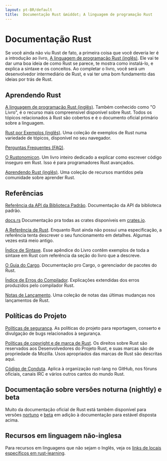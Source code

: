 ```yaml
---
layout: pt-BR/default
title:  Documentação Rust &middot; A linguagem de programação Rust
---
```


# Documentação Rust

Se você ainda não viu Rust de fato, a primeira coisa que você deveria ler é a
introdução ao livro, [A linguagem de programação Rust (inglês)][book]. Ele vai
te dar uma boa ideia de como Rust se parece, te mostra como instalá-lo, e explica
a sintaxe e os conceitos. Ao completar o livro, você será um desenvolvedor intermediário
de Rust, e vai ter uma bom fundamento das ideias por trás de Rust.

## Aprendendo Rust

[A linguagem de programação Rust (inglês)][book]. Também conhecido como "O Livro",
é o recurso mais compreensivel disponível sobre Rust. Todos os tópicos relacionados
à Rust são cobertos e é o documento oficial primário sobre a linguagem.

[Rust por Exemplos (inglês)][rbe]. Uma coleção de exemplos de Rust numa variedade
de tópicos, disponível no seu navegador.

[Perguntas Frequentes (FAQ)][faq].

[O Rustonomicon][nomicon]. Um livro inteiro dedicado a explicar como escrever código
inseguro em Rust. Isso é para programadores Rust avançados.

[Aprendendo Rust (inglês)][rust-learning]. Uma coleção de recursos mantidos pela comunidade sobre
aprender Rust.

[book]: https://doc.rust-lang.org/book/
[rbe]: http://rustbyexample.com
[faq]: faq.html
[nomicon]: https://doc.rust-lang.org/nomicon/
[rust-learning]: https://github.com/ctjhoa/rust-learning

## Referências

[Referência da API da Biblioteca Padrão][api]. Documentação da API da biblioteca padrão.

[docs.rs] Documentação pra todas as crates disponíveis em [crates.io].

[A Referência de Rust][ref]. Enquanto Rust ainda não possui uma especificação, a referência
tenta descrever o seu funcionamento em detalhes. Algumas vezes está meio antigo.

[Índice de Sintaxe][syn]. Esse apêndice do Livro contêm exemplos de toda a sintaxe em Rust
com referência da seção do livro que a descreve.

[O Guia do Cargo][cargo]. Documentação pro Cargo, o gerenciador de pacotes do Rust.

[Índice de Erros do Compilador][err]. Explicações extendidas dos erros produzidos pelo compilador Rust.

[Notas de Lançamento][release_notes]. Uma coleção de notas das últimas mudanças nos lançamentos de Rust.

[api]: https://doc.rust-lang.org/std/
[syn]: https://doc.rust-lang.org/book/syntax-index.html
[ref]: https://doc.rust-lang.org/reference
[cargo]: http://doc.crates.io/guide.html
[err]: https://doc.rust-lang.org/error-index.html
[release_notes]: https://github.com/rust-lang/rust/blob/stable/RELEASES.md
[docs.rs]: https://docs.rs
[crates.io]: https://crates.io

## Políticas do Projeto

[Políticas de segurança][security]. As políticas do projeto para reportagem, conserto e divulgação
de bugs relacionados à segurança.

[Políticas de copyright e de marca de Rust][legal]. Os direitos sobre Rust são reservados aos
Desenvolvedores do Projeto Rust, e suas marcas são de propriedade da Mozilla. Usos apropriados
das marcas de Rust são descritas aqui.

[Código de Conduta][coc]. Aplica à organização rust-lang no GitHub, nos fóruns oficiais,
canais IRC e vários outros cantos do mundo Rust.

[security]: security.html
[legal]: legal.html
[coc]: https://www.rust-lang.org/conduct.html

## Documentação sobre versões noturna (nightly) e beta

Muito da documentação oficial de Rust está também disponível para
versões [nortuno][nightly] e [beta] em adição à documentação para estável disposta acima.

[nightly]: https://doc.rust-lang.org/nightly/
[beta]: https://doc.rust-lang.org/beta/

## Recursos em linguagem não-inglesa

Para recursos em linguagens que não sejam o Inglês,
veja os [links de locais específicos em rust-learning][locale].

[locale]: https://github.com/ctjhoa/rust-learning#locale-links
